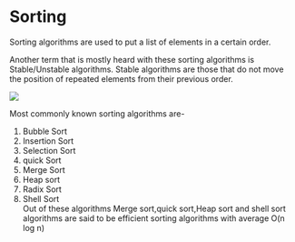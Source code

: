 # **Sorting**

Sorting algorithms are used to put a list of elements in a certain order.

Another term that is mostly heard with these sorting algorithms is Stable/Unstable algorithms.
Stable algorithms are those that do not move the position of repeated elements from their previous order.

![](https://upload.wikimedia.org/wikipedia/commons/thumb/8/82/Sorting_stability_playing_cards.svg/330px-Sorting_stability_playing_cards.svg.png)


Most commonly known sorting algorithms are-  
1. Bubble Sort  
2. Insertion Sort  
3. Selection Sort  
4. quick Sort  
5. Merge Sort  
6. Heap sort  
7. Radix Sort  
8. Shell Sort  
Out of these algorithms Merge sort,quick sort,Heap sort and shell sort algorithms are said to be efficient sorting algorithms with average O(n log n)

